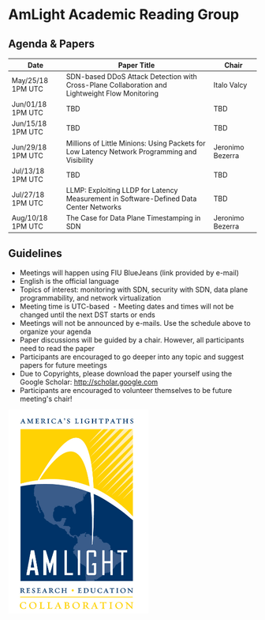 
# AmLight Academic Reading Group 

## Agenda & Papers

Date |  Paper Title | Chair
--- | --- | ---
May/25/18 1PM UTC | SDN-based DDoS Attack Detection with Cross-Plane Collaboration and Lightweight Flow Monitoring | Italo Valcy
Jun/01/18 1PM UTC | TBD | TBD
Jun/15/18 1PM UTC | TBD | TBD
Jun/29/18 1PM UTC | Millions of Little Minions: Using Packets for Low Latency Network Programming and Visibility | Jeronimo Bezerra
Jul/13/18 1PM UTC | TBD | TBD
Jul/27/18 1PM UTC | LLMP: Exploiting LLDP for Latency Measurement in Software-Defined Data Center Networks | TBD
Aug/10/18 1PM UTC | The Case for Data Plane Timestamping in SDN | Jeronimo Bezerra

## Guidelines

  - Meetings will happen using FIU BlueJeans (link provided by e-mail)
  - English is the official language
  - Topics of interest: monitoring with SDN, security with SDN, data plane programmability, and network virtualization
  - Meeting time is UTC-based
  - Meeting dates and times will not be changed until the next DST starts or ends
  - Meetings will not be announced by e-mails. Use the schedule above to organize your agenda
  - Paper discussions will be guided by a chair. However, all participants need to read the paper
  - Participants are encouraged to go deeper into any topic and suggest papers for future meetings
  - Due to Copyrights, please download the paper yourself using the Google Scholar: http://scholar.google.com
  - Participants are encouraged to volunteer themselves to be future meeting's chair! 

![Image](./.amlight_logo.png)
